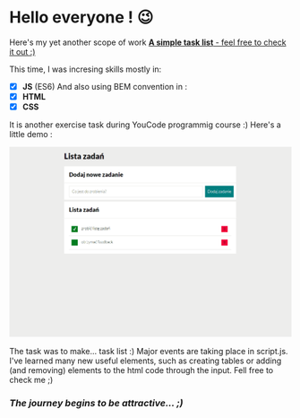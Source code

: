# Hello everyone ! 😉

Here's my yet another scope of work [**A simple task list** - feel free to check it out :)](https://woytekmig.github.io/taskList/)

This time, I was incresing skills mostly in:  
- [x] **JS** (ES6)
And also using BEM convention in :
- [x] **HTML** 
- [x] **CSS**  

It is another exercise task during YouCode programmig course  :) Here's a little demo : 

![show](images/taskListShow.gif)

The task was to make... task list :) Major events are taking place in script.js. I've learned many new useful elements, such as creating tables or adding (and removing) elements to the html code through the input. Fell free to check me ;) 



### _The journey begins to be attractive... ;)_